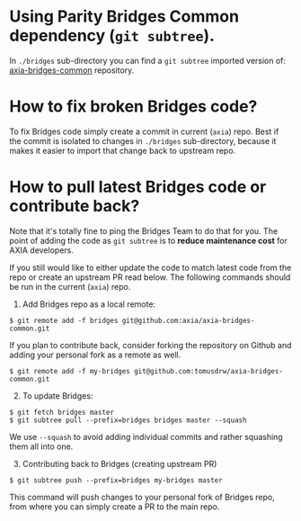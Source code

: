 # Using Parity Bridges Common dependency (`git subtree`).

In `./bridges` sub-directory you can find a `git subtree` imported version of:
[axia-bridges-common](https://github.com/axia/axia-bridges-common/) repository.

# How to fix broken Bridges code?

To fix Bridges code simply create a commit in current (`axia`) repo. Best if
the commit is isolated to changes in `./bridges` sub-directory, because it makes
it easier to import that change back to upstream repo.

# How to pull latest Bridges code or contribute back?

Note that it's totally fine to ping the Bridges Team to do that for you. The point
of adding the code as `git subtree` is to **reduce maintenance cost** for AXIA
developers.

If you still would like to either update the code to match latest code from the repo
or create an upstream PR read below. The following commands should be run in the 
current (`axia`) repo.

1. Add Bridges repo as a local remote:
```
$ git remote add -f bridges git@github.com:axia/axia-bridges-common.git
```

If you plan to contribute back, consider forking the repository on Github and adding
your personal fork as a remote as well.
```
$ git remote add -f my-bridges git@github.com:tomusdrw/axia-bridges-common.git
```

2. To update Bridges:
```
$ git fetch bridges master
$ git subtree pull --prefix=bridges bridges master --squash
````

We use `--squash` to avoid adding individual commits and rather squashing them
all into one.

3. Contributing back to Bridges (creating upstream PR)
```
$ git subtree push --prefix=bridges my-bridges master
```
This command will push changes to your personal fork of Bridges repo, from where
you can simply create a PR to the main repo.
